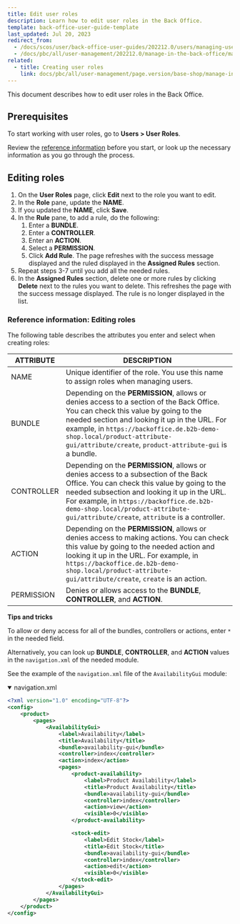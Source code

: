 ```yaml
---
title: Edit user roles
description: Learn how to edit user roles in the Back Office.
template: back-office-user-guide-template
last_updated: Jul 20, 2023
redirect_from:
  - /docs/scos/user/back-office-user-guides/202212.0/users/managing-user-roles/editing-user-roles.html
  - /docs/pbc/all/user-management/202212.0/manage-in-the-back-office/manage-user-roles/edit-user-roles.html
related:
  - title: Creating user roles
    link: docs/pbc/all/user-management/page.version/base-shop/manage-in-the-back-office/manage-user-groups/create-user-groups.html
---
```


This document describes how to edit user roles in the Back Office.

## Prerequisites

To start working with user roles, go to **Users&nbsp;<span aria-label="and then">></span> User Roles**.

Review the [reference information](#reference-information-editing-roles) before you start, or look up the necessary information as you go through the process.

## Editing roles

1. On the **User Roles** page, click **Edit** next to the role you want to edit.
2. In the **Role** pane, update the **NAME**.
3. If you updated the **NAME**, click **Save**.
4. In the **Rule** pane, to add a rule, do the following:
    1. Enter a **BUNDLE**.
    4. Enter a **CONTROLLER**.
    5. Enter an **ACTION**.
    6. Select a **PERMISSION**.
    7. Click **Add Rule**.
      The page refreshes with the success message displayed and the ruled displayed in the **Assigned Rules** section.
5. Repeat steps 3-7 until you add all the needed rules.
6. In the **Assigned Rules** section, delete one or more rules by clicking **Delete** next to the rules you want to delete.
    This refreshes the page with the success message displayed. The rule is no longer displayed in the list.

### Reference information: Editing roles

The following table describes the attributes you enter and select when creating roles:

| ATTRIBUTE | DESCRIPTION |
| --- | --- |
| NAME | Unique identifier of the role. You use this name to assign roles when managing users. |
| BUNDLE | Depending on the **PERMISSION**, allows or denies access to a section of the Back Office. You can check this value by going to the needed section and looking it up in the URL. For example, in `https://backoffice.de.b2b-demo-shop.local/product-attribute-gui/attribute/create`, `product-attribute-gui` is a bundle. |
| CONTROLLER | Depending on the **PERMISSION**, allows or denies access to a  subsection of the Back Office. You can check this value by going to the needed subsection and looking it up in the URL. For example, in `https://backoffice.de.b2b-demo-shop.local/product-attribute-gui/attribute/create`, `attribute` is a controller. |
| ACTION | Depending on the **PERMISSION**, allows or denies access to making actions. You can check this value by going to the needed action and looking it up in the URL. For example, in `https://backoffice.de.b2b-demo-shop.local/product-attribute-gui/attribute/create`, `create` is an action.
| PERMISSION | Denies or allows access to the **BUNDLE**, **CONTROLLER**, and **ACTION**. |

**Tips and tricks**

To allow or deny access for all of the bundles, controllers or actions, enter `*` in the needed field.

Alternatively, you can look up **BUNDLE**, **CONTROLLER**, and **ACTION** values in the `navigation.xml` of the needed module.

See the example of the `navigation.xml` file of the `AvailabilityGui` module:

<details open>
<summary markdown='span'>navigation.xml</summary>

```xml
<?xml version="1.0" encoding="UTF-8"?>
<config>
    <product>
        <pages>
            <AvailabilityGui>
                <label>Availability</label>
                <title>Availability</title>
                <bundle>availability-gui</bundle>
                <controller>index</controller>
                <action>index</action>
                <pages>
                    <product-availability>
                        <label>Product Availability</label>
                        <title>Product Availability</title>
                        <bundle>availability-gui</bundle>
                        <controller>index</controller>
                        <action>view</action>
                        <visible>0</visible>
                    </product-availability>

                    <stock-edit>
                        <label>Edit Stock</label>
                        <title>Edit Stock</title>
                        <bundle>availability-gui</bundle>
                        <controller>index</controller>
                        <action>edit</action>
                        <visible>0</visible>
                    </stock-edit>
                </pages>
            </AvailabilityGui>
        </pages>
    </product>
</config>
```
</details>
